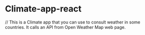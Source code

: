 # Climate-app-react
// This is a Climate app that you can use to consult weather in some countries. It calls an API from Open Weather Map web page.
